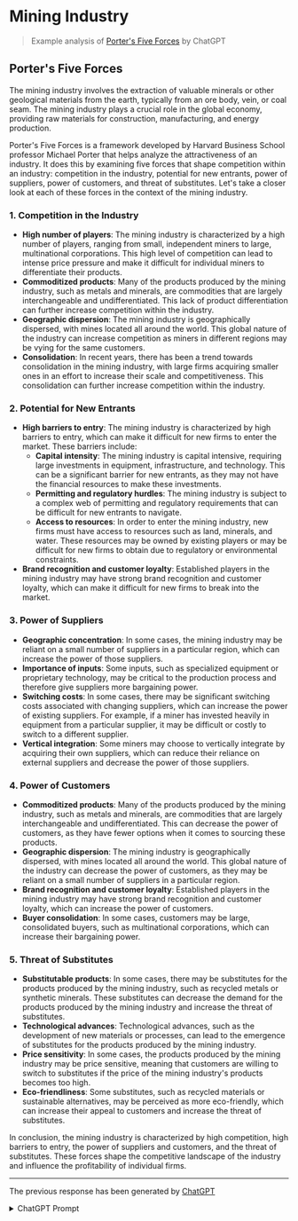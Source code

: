 # Mining Industry

> Example analysis of [Porter's Five Forces](README.md/#porters-five-forces) by ChatGPT

## Porter's Five Forces

The mining industry involves the extraction of valuable minerals or other geological materials from the earth, typically from an ore body, vein, or coal seam. The mining industry plays a crucial role in the global economy, providing raw materials for construction, manufacturing, and energy production.

Porter's Five Forces is a framework developed by Harvard Business School professor Michael Porter that helps analyze the attractiveness of an industry. It does this by examining five forces that shape competition within an industry: competition in the industry, potential for new entrants, power of suppliers, power of customers, and threat of substitutes. Let's take a closer look at each of these forces in the context of the mining industry.

### 1. Competition in the Industry

* **High number of players**: The mining industry is characterized by a high number of players, ranging from small, independent miners to large, multinational corporations. This high level of competition can lead to intense price pressure and make it difficult for individual miners to differentiate their products.
* **Commoditized products**: Many of the products produced by the mining industry, such as metals and minerals, are commodities that are largely interchangeable and undifferentiated. This lack of product differentiation can further increase competition within the industry.
* **Geographic dispersion**: The mining industry is geographically dispersed, with mines located all around the world. This global nature of the industry can increase competition as miners in different regions may be vying for the same customers.
* **Consolidation**: In recent years, there has been a trend towards consolidation in the mining industry, with large firms acquiring smaller ones in an effort to increase their scale and competitiveness. This consolidation can further increase competition within the industry.

### 2. Potential for New Entrants

* **High barriers to entry**: The mining industry is characterized by high barriers to entry, which can make it difficult for new firms to enter the market. These barriers include:
  * **Capital intensity**: The mining industry is capital intensive, requiring large investments in equipment, infrastructure, and technology. This can be a significant barrier for new entrants, as they may not have the financial resources to make these investments.
  * **Permitting and regulatory hurdles**: The mining industry is subject to a complex web of permitting and regulatory requirements that can be difficult for new entrants to navigate.
  * **Access to resources**: In order to enter the mining industry, new firms must have access to resources such as land, minerals, and water. These resources may be owned by existing players or may be difficult for new firms to obtain due to regulatory or environmental constraints.
* **Brand recognition and customer loyalty**: Established players in the mining industry may have strong brand recognition and customer loyalty, which can make it difficult for new firms to break into the market.

### 3. Power of Suppliers

* **Geographic concentration**: In some cases, the mining industry may be reliant on a small number of suppliers in a particular region, which can increase the power of those suppliers.
* **Importance of inputs**: Some inputs, such as specialized equipment or proprietary technology, may be critical to the production process and therefore give suppliers more bargaining power.
* **Switching costs**: In some cases, there may be significant switching costs associated with changing suppliers, which can increase the power of existing suppliers. For example, if a miner has invested heavily in equipment from a particular supplier, it may be difficult or costly to switch to a different supplier.
* **Vertical integration**: Some miners may choose to vertically integrate by acquiring their own suppliers, which can reduce their reliance on external suppliers and decrease the power of those suppliers.

### 4. Power of Customers

* **Commoditized products**: Many of the products produced by the mining industry, such as metals and minerals, are commodities that are largely interchangeable and undifferentiated. This can decrease the power of customers, as they have fewer options when it comes to sourcing these products.
* **Geographic dispersion**: The mining industry is geographically dispersed, with mines located all around the world. This global nature of the industry can decrease the power of customers, as they may be reliant on a small number of suppliers in a particular region.
* **Brand recognition and customer loyalty**: Established players in the mining industry may have strong brand recognition and customer loyalty, which can increase the power of customers.
* **Buyer consolidation**: In some cases, customers may be large, consolidated buyers, such as multinational corporations, which can increase their bargaining power.

### 5. Threat of Substitutes

* **Substitutable products**: In some cases, there may be substitutes for the products produced by the mining industry, such as recycled metals or synthetic minerals. These substitutes can decrease the demand for the products produced by the mining industry and increase the threat of substitutes.
* **Technological advances**: Technological advances, such as the development of new materials or processes, can lead to the emergence of substitutes for the products produced by the mining industry.
* **Price sensitivity**: In some cases, the products produced by the mining industry may be price sensitive, meaning that customers are willing to switch to substitutes if the price of the mining industry's products becomes too high.
* **Eco-friendliness**: Some substitutes, such as recycled materials or sustainable alternatives, may be perceived as more eco-friendly, which can increase their appeal to customers and increase the threat of substitutes.

In conclusion, the mining industry is characterized by high competition, high barriers to entry, the power of suppliers and customers, and the threat of substitutes. These forces shape the competitive landscape of the industry and influence the profitability of individual firms.

-----

The previous response has been generated by [ChatGPT](https://chat.openai.com/chat)

<details>
  <summary>ChatGPT Prompt</summary>

## ChatGPT Prompt

```ChatGPT

Act as a Business Consultant from a top management company. 
I want you to generate a Porter's Five Forces Report on {topic}.

The {topic} is "Mining Industry"

Layout the Porter's Five Forces in the following format. 
Give reasons why a point is included in the Porter's Five Forces. 
Make the list compelling and professional.
 
# {topic}
## Porter's Five Forces
[introduction and definition about {topic}]
 
### 1. Competition in the Industry 
[list about competition in the industry, bold - maximum of 4] 
 
### 2. Potential for New Entrants 
[list of factors about Potential for New Entrants, bold - maximum of 4] 
 
### 3. Power of Suppliers
[list of factors about power of suppliers, bold - maximum of 4]
 
### 4. Power of Customers
[list of factors about power of customers, bold - maximum of 4]
 
### 5. Threat of Substitutes 
[list of factors about threat of substitutes, bold - maximum of 4]
 
[conclusion about {topic}]

```

</details>
